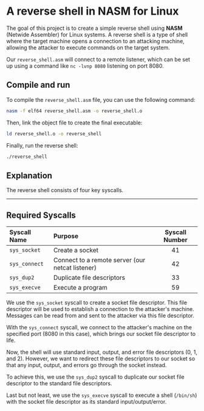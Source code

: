# A reverse shell in NASM for Linux

The goal of this project is to create a simple reverse shell using **NASM** (Netwide Assembler) for Linux systems. A reverse shell is a type of shell where the target machine opens a connection to an attacking machine, allowing the attacker to execute commands on the target system.

Our `reverse_shell.asm` will connect to a remote listener, which can be set up using a command like `nc -lvnp 8080` listening on port 8080.

## Compile and run

To compile the `reverse_shell.asm` file, you can use the following command:

```bash
nasm -f elf64 reverse_shell.asm -o reverse_shell.o
```

Then, link the object file to create the final executable:

```bash
ld reverse_shell.o -o reverse_shell
```

Finally, run the reverse shell:

```bash
./reverse_shell
```

## Explanation

The reverse shell consists of four key syscalls.

---

## Required Syscalls

| Syscall Name  | Purpose                                          | Syscall Number |
| :------------ | :----------------------------------------------- | :------------: |
| `sys_socket`  | Create a socket                                  |       41       |
| `sys_connect` | Connect to a remote server (our netcat listener) |       42       |
| `sys_dup2`    | Duplicate file descriptors                       |       33       |
| `sys_execve`  | Execute a program                                |       59       |

We use the `sys_socket` syscall to create a socket file descriptor. This file descriptor will be used to establish a connection to the attacker's machine. Messages can be read from and sent to the attacker via this file descriptor.

With the `sys_connect` syscall, we connect to the attacker's machine on the specified port (8080 in this case), which brings our socket file descriptor to life.

Now, the shell will use standard input, output, and error file descriptors (0, 1, and 2). However, we want to redirect these file descriptors to our socket so that any input, output, and errors go through the socket instead.

To achieve this, we use the `sys_dup2` syscall to duplicate our socket file descriptor to the standard file descriptors.

Last but not least, we use the `sys_execve` syscall to execute a shell (`/bin/sh`) with the socket file descriptor as its standard input/output/error.
